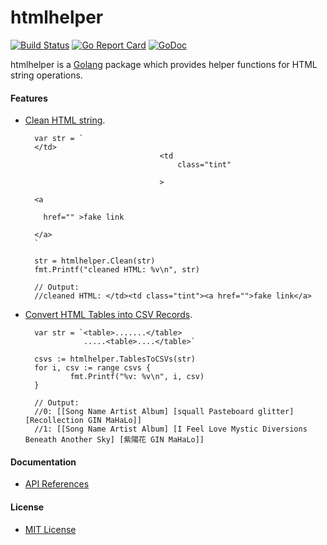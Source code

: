 # htmlhelper

[![Build Status](https://travis-ci.org/northbright/htmlhelper.svg?branch=master)](https://travis-ci.org/northbright/htmlhelper)
[![Go Report Card](https://goreportcard.com/badge/github.com/northbright/htmlhelper)](https://goreportcard.com/report/github.com/northbright/htmlhelper)
[![GoDoc](https://godoc.org/github.com/northbright/htmlhelper?status.svg)](https://godoc.org/github.com/northbright/htmlhelper)

htmlhelper is a [Golang](https://golang.org) package which provides helper functions for HTML string operations.

#### Features
* [Clean HTML string](https://godoc.org/github.com/northbright/htmlhelper#ex-Clean).
        
        var str = `
        </td>
                                    <td 
                                        class="tint"
                                
                                    >
   
        <a
   
          href="" >fake link   

        </a>
        `

        str = htmlhelper.Clean(str)
        fmt.Printf("cleaned HTML: %v\n", str)

        // Output:
        //cleaned HTML: </td><td class="tint"><a href="">fake link</a>

* [Convert HTML Tables into CSV Records](https://godoc.org/github.com/northbright/htmlhelper#ex-TablesToCSVs).

        var str = `<table>.......</table>
                   .....<table>....</table>`

        csvs := htmlhelper.TablesToCSVs(str)
        for i, csv := range csvs {
                fmt.Printf("%v: %v\n", i, csv)
        }

        // Output:
        //0: [[Song Name Artist Album] [squall Pasteboard glitter] [Recollection GIN MaHaLo]]
        //1: [[Song Name Artist Album] [I Feel Love Mystic Diversions Beneath Another Sky] [紫陽花 GIN MaHaLo]]

#### Documentation
* [API References](https://godoc.org/github.com/northbright/htmlhelper)

#### License
* [MIT License](./LICENSE)


